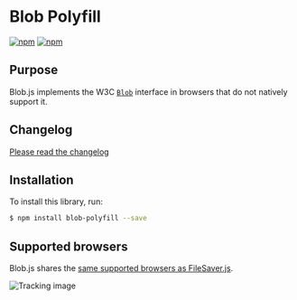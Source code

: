 Blob Polyfill
==============

[![npm](https://img.shields.io/npm/v/blob-polyfill.svg)](https://www.npmjs.com/package/blob-polyfill)
[![npm](https://img.shields.io/npm/dm/blob-polyfill.svg)](https://www.npmjs.com/package/blob-polyfill)

## Purpose

Blob.js implements the W3C [`Blob`][1] interface in browsers that do
not natively support it.

## Changelog

[Please read the changelog](CHANGELOG.md)

## Installation

To install this library, run:

```bash
$ npm install blob-polyfill --save
```


Supported browsers
------------------

Blob.js shares the [same supported browsers as FileSaver.js][2].

![Tracking image](https://in.getclicky.com/212712ns.gif)

  [1]: https://developer.mozilla.org/en-US/docs/Web/API/Blob
  [2]: https://github.com/eligrey/FileSaver.js#supported-browsers
